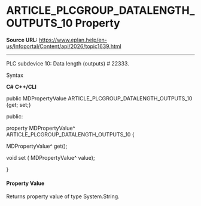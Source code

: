 # ARTICLE_PLCGROUP_DATALENGTH_OUTPUTS_10 Property

**Source URL:** https://www.eplan.help/en-us/Infoportal/Content/api/2026/topic1639.html

---

PLC subdevice 10: Data length (outputs) # 22333.

Syntax

**C#**
**C++/CLI**


public MDPropertyValue ARTICLE_PLCGROUP_DATALENGTH_OUTPUTS_10 {get; set;}

public:

property MDPropertyValue^ ARTICLE_PLCGROUP_DATALENGTH_OUTPUTS_10 {

   MDPropertyValue^ get();

   void set (    MDPropertyValue^ value);

}


#### Property Value

Returns property value of type System.String.
